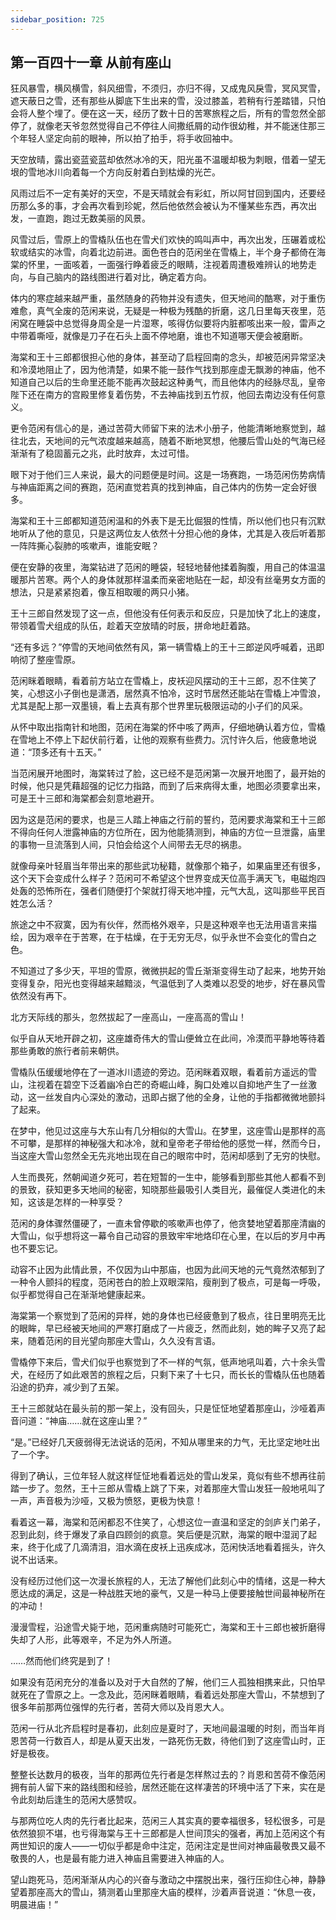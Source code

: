 ```yaml
---
sidebar_position: 725
---
```


## 第一百四十一章 **从前有座山**

狂风暴雪，横风横雪，斜风细雪，不须归，亦归不得，又成鬼风戾雪，冥风冥雪，遮天蔽日之雪，还有那些从脚底下生出来的雪，没过膝盖，若稍有行差踏错，只怕会将人整个埋了。便在这一天，经历了数十日的苦寒旅程之后，所有的雪忽然全部停了，就像老天爷忽然觉得自己不停往人间撒纸屑的动作很幼稚，并不能迷住那三个年轻人坚定向前的眼神，所以拍了拍手，将手收回袖中。

天空放晴，露出瓷蓝瓷蓝却依然冰冷的天，阳光虽不温暖却极为刺眼，借着一望无垠的雪地冰川向着每一个方向反射着白到枯燥的光芒。

风雨过后不一定有美好的天空，不是天晴就会有彩虹，所以阿甘回到国内，还要经历那么多的事，才会再次看到珍妮，然后他依然会被认为不懂某些东西，再次出发，一直跑，跑过无数美丽的风景。

风雪过后，雪原上的雪橇队伍也在雪犬们欢快的鸣叫声中，再次出发，压碾着或松软或结实的冰雪，向着北边前进。面色苍白的范闲坐在雪橇上，半个身子都倚在海棠的怀里，一面咳着，一面强行睁着疲乏的眼睛，注视着周遭极难辨认的地势走向，与自己脑内的路线图进行着对比，确定着方向。

体内的寒症越来越严重，虽然随身的药物并没有遗失，但天地间的酷寒，对于重伤难愈，真气全废的范闲来说，无疑是一种极为残酷的折磨，这几日里每天夜里，范闲窝在睡袋中总觉得身周全是一片湿寒，咳得仿似要将内脏都咳出来一般，雷声之中带着嘶哑，就像是刀子在石头上面不停地磨，谁也不知道哪天便会被磨断。

海棠和王十三郎都很担心他的身体，甚至动了启程回南的念头，却被范闲异常坚决和冷漠地阻止了，因为他清楚，如果不能一鼓作气找到那座虚无飘渺的神庙，他不知道自己以后的生命里还能不能再次鼓起这种勇气，而且他体内的经脉尽乱，皇帝陛下还在南方的宫殿里修复着伤势，不去神庙找到五竹叔，他回去南边没有任何意义。

更令范闲有信心的是，通过苦荷大师留下来的法术小册子，他能清晰地察觉到，越往北去，天地间的元气浓度越来越高，随着不断地冥想，他腰后雪山处的气海已经渐渐有了稳固蓄元之兆，此时放弃，太过可惜。

眼下对于他们三人来说，最大的问题便是时间。这是一场赛跑，一场范闲伤势病情与神庙距离之间的赛跑，范闲直觉若真的找到神庙，自己体内的伤势一定会好很多。

海棠和王十三郎都知道范闲温和的外表下是无比倔狠的性情，所以他们也只有沉默地听从了他的意见，只是这两位友人依然十分担心他的身体，尤其是入夜后听着那一阵阵撕心裂肺的咳嗽声，谁能安眠？

便在安静的夜里，海棠钻进了范闲的睡袋，轻轻地替他揉着胸腹，用自己的体温温暖那片苦寒。两个人的身体就那样温柔而亲密地贴在一起，却没有丝毫男女方面的想法，只是紧紧抱着，像互相取暖的两只小猪。

王十三郎自然发现了这一点，但他没有任何表示和反应，只是加快了北上的速度，带领着雪犬组成的队伍，趁着天空放晴的时辰，拼命地赶着路。

“还有多远？”停雪的天地间依然有风，第一辆雪橇上的王十三郎逆风呼喊着，迅即响彻了整座雪原。

范闲眯着眼睛，看着前方站立在雪橇上，皮袄迎风摆动的王十三郎，忍不住笑了笑，心想这小子倒也是潇洒，居然真不怕冷，这时节居然还能站在雪橇上冲雪浪，尤其是配上那一双墨镜，看上去真有那个世界里玩极限运动的小子们的风采。

从怀中取出指南针和地图，范闲在海棠的怀中咳了两声，仔细地确认着方位，雪橇在雪地上不停上下起伏前行着，让他的观察有些费力。沉忖许久后，他疲惫地说道：“顶多还有十五天。”

当范闲展开地图时，海棠转过了脸，这已经不是范闲第一次展开地图了，最开始的时候，他只是凭藉超强的记忆力指路，而到了后来病得太重，地图必须要拿出来，可是王十三郎和海棠都会刻意地避开。

因为这是范闲的要求，也是三人踏上神庙之行前的誓约，范闲要求海棠和王十三郎不得向任何人泄露神庙的方位所在，因为他能猜测到，神庙的方位一旦泄露，庙里的事物一旦流落到人间，只怕会给这个人间带去无尽的祸患。

就像母亲叶轻眉当年带出来的那些武功秘籍，就像那个箱子，如果庙里还有很多，这个天下会变成什么样子？范闲可不希望这个世界变成天位高手满天飞，电磁炮四处轰的恐怖所在，强者们随便打个架就打得天地冲撞，元气大乱，这叫那些平民百姓怎么活？

旅途之中不寂寞，因为有伙伴，然而格外艰辛，只是这种艰辛也无法用语言来描绘，因为艰辛在于苦寒，在于枯燥，在于无穷无尽，似乎永世不会变化的雪白之色。

不知道过了多少天，平坦的雪原，微微拱起的雪丘渐渐变得生动了起来，地势开始变得复杂，阳光也变得越来越黯淡，气温低到了人类难以忍受的地步，好在暴风雪依然没有再下。

北方天际线的那头，忽然拔起了一座高山，一座高高的雪山！

似乎自从天地开辟之初，这座雄奇伟大的雪山便耸立在此间，冷漠而平静地等待着那些勇敢的旅行者前来朝供。

雪橇队伍缓缓地停在了一道冰川遗迹的旁边。范闲眯着双眼，看着前方遥远的雪山，注视着在碧空下泛着幽冷白芒的奇崛山峰，胸口处难以自抑地产生了一丝激动，这一丝发自内心深处的激动，迅即占据了他的全身，让他的手指都微微地颤抖了起来。

在梦中，他见过这座与大东山有几分相似的大雪山。在梦里，这座雪山是那样的高不可攀，是那样的神秘强大和冰冷，就和皇帝老子带给他的感觉一样，然而今日，当这座大雪山忽然全无先兆地出现在自己的眼帘中时，范闲却感到了无穷的快慰。

人生而畏死，然朝闻道夕死可，若在短暂的一生中，能够看到那些其他人都看不到的景致，获知更多天地间的秘密，知晓那些最吸引人类目光，最催促人类进化的未知，这该是怎样的一种享受？

范闲的身体骤然僵硬了，一直未曾停歇的咳嗽声也停了，他贪婪地望着那座清幽的大雪山，似乎想将这一幕令自己动容的景致牢牢地烙印在心里，在以后的岁月中再也不要忘记。

动容不止因为此情此景，不仅因为山中那庙，也因为此间天地的元气竟然浓郁到了一种令人颤抖的程度，范闲苍白的脸上双眼深陷，瘦削到了极点，可是每一呼吸，似乎都觉得自己在渐渐地健康起来。

海棠第一个察觉到了范闲的异样，她的身体也已经疲惫到了极点，往日里明亮无比的眼眸，早已经被天地间的严寒打磨成了一片疲乏，然而此刻，她的眸子又亮了起来，随着范闲的目光望向那座大雪山，久久没有言语。

雪橇停下来后，雪犬们似乎也察觉到了不一样的气氛，低声地吼叫着，六十余头雪犬，在经历了如此艰苦的旅程之后，只剩下来了十七只，而长长的雪橇队伍也随着沿途的扔弃，减少到了五架。

王十三郎就站在最头前的那一架上，没有回头，只是怔怔地望着那座山，沙哑着声音问道：“神庙……就在这座山里？”

“是。”已经好几天疲弱得无法说话的范闲，不知从哪里来的力气，无比坚定地吐出了一个字。

得到了确认，三位年轻人就这样怔怔地看着远处的雪山发呆，竟似有些不想再往前踏一步了。忽然，王十三郎从雪橇上跳了下来，对着那座大雪山发狂一般地吼叫了一声，声音极为沙哑，又极为愤怒，更极为快意！

看着这一幕，海棠和范闲都忍不住笑了，心想这位一直温和坚定的剑庐关门弟子，忍到此刻，终于爆发了承自四顾剑的疯意。笑后便是沉默，海棠的眼中湿润了起来，终于化成了几滴清泪，泪水滴在皮袄上迅疾成冰，范闲快活地看着摇头，许久说不出话来。

没有经历过他们这一次漫长旅程的人，无法了解他们此刻心中的情绪，这是一种大愿达成的满足，这是一种战胜天地的豪气，又是一种马上便要接触世间最神秘所在的冲动！

漫漫雪程，沿途雪犬毙于地，范闲重病随时可能死亡，海棠和王十三郎也被折磨得失却了人形，此等艰辛，不足为外人所道。

……然而他们终究是到了！

如果没有范闲充分的准备以及对于大自然的了解，他们三人孤独相携来此，只怕早就死在了雪原之上。一念及此，范闲眯着眼睛，看着远处那座大雪山，不禁想到了很多年前那两位强悍的先行者，苦荷大师以及肖恩大人。

范闲一行从北齐启程时是春初，此刻应是夏时了，天地间最温暖的时刻，而当年肖恩苦荷一行数百人，却是从夏天出发，一路死伤无数，待他们到了这座雪山时，正好是极夜。

整整长达数月的极夜，当年的那两位先行者是怎样熬过去的？肖恩和苦荷不像范闲拥有前人留下来的路线图和经验，居然还能在这样凄苦的环境中活了下来，实在是令此刻劫后逢生的范闲大感赞叹。

与那两位吃人肉的先行者比起来，范闲三人其实真的要幸福很多，轻松很多，可是依然狼狈不堪，也亏得海棠与王十三郎都是人世间顶尖的强者，再加上范闲这个有两世知识的废人——一切似乎都是命中注定，范闲注定是世间对神庙最敬畏又最不敬畏的人，也是最有能力进入神庙且需要进入神庙的人。

望山跑死马，范闲渐渐从内心的兴奋与激动之中摆脱出来，强行压抑住心神，静静望着那座高大的雪山，猜测着山里那座大庙的模样，沙着声音说道：“休息一夜，明晨进庙！”


